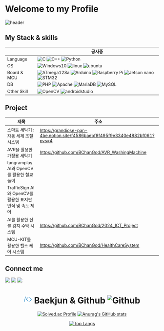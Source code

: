 # Welcome to my Profile
![header](https://capsule-render.vercel.app/api?type=venom&color=0:15F5BA,100:DCFFB7&height=150&section=header&text=👋%20Hi%20I'm%20BChanGod&fontSize=60)

## My Stack & skills

|  | 공사중 |
| --- | --- |
| Language | ![C](https://img.shields.io/badge/C-1679AB?style=for-the-badge&logo=C&logoColor=white) ![C++](https://img.shields.io/badge/C++-00599C?style=for-the-badge&logo=Cplusplus) ![Python](https://img.shields.io/badge/Python-008DDA?style=for-the-badge&logo=Python&logoColor=white) 
| OS | ![Windows10](https://img.shields.io/badge/Windows10-FFFFEC?style=for-the-badge&logo=Windows10&logoColor=blue) ![linux](https://img.shields.io/badge/linux-FCC624?style=for-the-badge&logo=linux&logoColor=black) ![ubuntu](https://img.shields.io/badge/ubuntu-E95420?style=for-the-badge&logo=Ubuntu&logoColor=white) |
| Board & MCU | ![ATmega128a](https://img.shields.io/badge/ATmega128a-C61C3E?style=for-the-badge&logo=ATmega128a&logoColor=white) ![Arduino](https://img.shields.io/badge/Arduino-00878F?style=for-the-badge&logo=Arduino&logoColor=white) ![Raspberry Pi](https://img.shields.io/badge/raspberrypi-A22846?style=for-the-badge&logo=raspberrypi&logoColor=white) ![Jetson nano](https://img.shields.io/badge/JetsonNano-76B900?style=for-the-badge&logo=nvidia&logoColor=white) ![STM32](https://img.shields.io/badge/STM32-03234B?style=for-the-badge&logo=stmicroelectronics&logoColor=white)|
| DB | ![PHP](https://img.shields.io/badge/PHP-777BB4?style=for-the-badge&logo=PHP&logoColor=white) ![Apache](https://img.shields.io/badge/Apache-D22128?style=for-the-badge&logo=Apache&logoColor=white) ![MariaDB](https://img.shields.io/badge/MariaDB-003545?style=for-the-badge&logo=MariaDB&logoColor=white) ![MySQL](https://img.shields.io/badge/MySQL-4479A1?style=for-the-badge&logo=MySQL&logoColor=white) |
| Other Skill | ![OpenCV](https://img.shields.io/badge/OpenCV-5C3EE8?style=for-the-badge&logo=OpenCV&logoColor=white) ![androidstudio](https://img.shields.io/badge/androidstudio-3DDC84?style=for-the-badge&logo=androidstudio&logoColor=white) |

## Project
| 제목 | 주소 |
| --- | --- |
| 스마트 세탁기 : 자동 세제 조절 시스템 | https://grandiose-pan-4be.notion.site/f4586baebf8f495f9e3340e4882bf061?pvs=4 |
| AVR을 활용한 가정용 세탁기 | https://github.com/BChanGod/AVR_WashingMachine |
| tangramplay AI와 OpenCV를 활용한 칠교 놀이 |  |
| TrafficSign AI와 OpenCV를 활용한 표지판 인식 및 속도 제어 |  |
| AI를 활용한 산불 감지 수막 시스템 | https://github.com/BChanGod/2024_ICT_Project |
| MCU-KIT를 활용한 헬스 케어 시스템 | https://github.com/BChanGod/HealthCareSystem |

## Connect me
<a href="mailto:dlqudcks9541@naver.com?"><img src="https://img.shields.io/badge/NAVER-03C75A?style=for-the-badge&logo=NAVER&logoColor=FFFFFF"/></a>
<a href="mailto:lbc9541@gmail.com?"><img src="https://img.shields.io/badge/gmail-EA4335?&style=for-the-badge&logo=gmail&logoColor=white"/></a>
<a href="mailto:@BChanGod?"><img src="https://img.shields.io/badge/github-181717?&style=for-the-badge&logo=github&logoColor=white"/></a>
<div align="center">
  
# <img src="./baekjun.png" alt="Baekjun" width="27" height="27"/> Baekjun & Github <img src="./github.svg" alt="Github" width="27" height="27"/>

<div align="center">
  
[![Solved.ac Profile](http://mazassumnida.wtf/api/v2/generate_badge?boj=lbc998)](https://solved.ac/lbc998/)
[![Anurag's GitHub stats](https://github-readme-stats.vercel.app/api?username=BChanGod)](https://github.com/BChanGod/github-readme-stats)

<div align="center">
  
[![Top Langs](https://github-readme-stats.vercel.app/api/top-langs/?username=BChanGod&layout=compact)](https://github.com/BChanGod/github-readme-stats)

<!---
BChanGod/BChanGod is a ✨ special ✨ repository because its `README.md` (this file) appears on your GitHub profile.
You can click the Preview link to take a look at your changes.
--->
